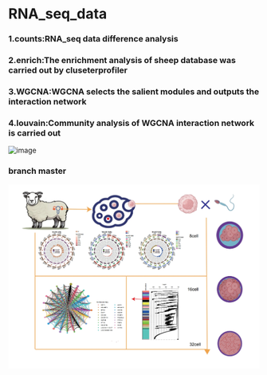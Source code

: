 # RNA_seq_data
### 1.counts:RNA_seq data difference analysis
### 2.enrich:The enrichment analysis of sheep database was carried out by cluseterprofiler
### 3.WGCNA:WGCNA selects the salient modules and outputs the interaction network
### 4.louvain:Community analysis of WGCNA interaction network is carried out
![image]([https://github.com/miexiaochi/RNA_seq_data/blob/main/machine_made.png)
### branch master
![image](https://github.com/miexiaochi/RNA_seq_data/blob/main/machine_made.png)
